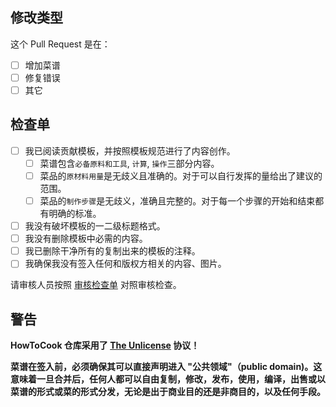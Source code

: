 <!-- 请在此填写该 pr 的内容，例如 增加 or 修改一道菜谱。 -->

## 修改类型

这个 Pull Request 是在：

- [ ] 增加菜谱
- [ ] 修复错误
- [ ] 其它

## 检查单

- [ ] 我已阅读贡献模板，并按照模板规范进行了内容创作。
  - [ ] 菜谱包含`必备原料和工具`, `计算`, `操作`三部分内容。
  - [ ] 菜品的`原材料用量`是无歧义且准确的。对于可以自行发挥的量给出了建议的范围。
  - [ ] 菜品的`制作步骤`是无歧义，准确且完整的。对于每一个步骤的开始和结束都有明确的标准。
- [ ] 我没有破坏模板的一二级标题格式。
- [ ] 我没有删除模板中必需的内容。
- [ ] 我已删除干净所有的复制出来的模板的注释。
- [ ] 我确保我没有签入任何和版权方相关的内容、图片。

请审核人员按照 [审核检查单](https://github.com/Anduin2017/HowToCook/blob/master/CONTRIBUTING.md#%E5%AE%A1%E6%A0%B8%E5%91%98%E9%A1%BB%E7%9F%A5) 对照审核检查。

## 警告

**HowToCook 仓库采用了 [The Unlicense](https://unlicense.org/) 协议！**

**菜谱在签入前，必须确保其可以直接声明进入 "公共领域"（public domain)。这意味着一旦合并后，任何人都可以自由复制，修改，发布，使用，编译，出售或以菜谱的形式或菜的形式分发，无论是出于商业目的还是非商目的，以及任何手段。**

<!-- 如果该 pr 有关联 issue 请在此填写 -->
